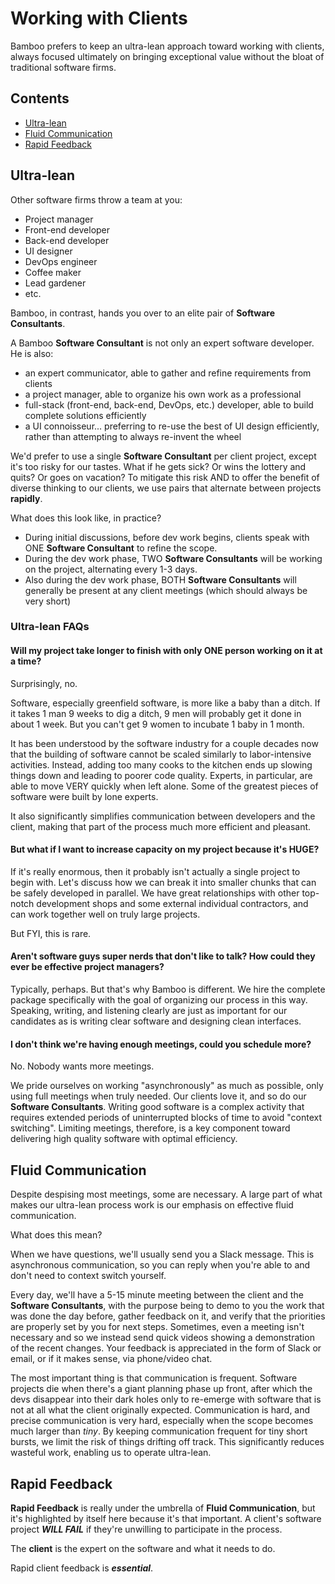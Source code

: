 # Working with Clients

Bamboo prefers to keep an ultra-lean approach toward working with clients, always focused ultimately on bringing exceptional value without the bloat of traditional software firms.

## Contents

- [Ultra-lean](#ultra-lean)
- [Fluid Communication](#fluid-communication)
- [Rapid Feedback](#rapid-feedback)

## Ultra-lean

Other software firms throw a team at you:
- Project manager
- Front-end developer
- Back-end developer
- UI designer
- DevOps engineer
- Coffee maker
- Lead gardener
- etc.

Bamboo, in contrast, hands you over to an elite pair of **Software Consultants**.

A Bamboo **Software Consultant** is not only an expert software developer. He is also:
- an expert communicator, able to gather and refine requirements from clients
- a project manager, able to organize his own work as a professional
- full-stack (front-end, back-end, DevOps, etc.) developer, able to build complete solutions efficiently
- a UI connoisseur... preferring to re-use the best of UI design efficiently, rather than attempting to always re-invent the wheel

We'd prefer to use a single **Software Consultant** per client project, except it's too risky for our tastes. What if he gets sick? Or wins the lottery and quits? Or goes on vacation? To mitigate this risk AND to offer the benefit of diverse thinking to our clients, we use pairs that alternate between projects **rapidly**.

What does this look like, in practice?

- During initial discussions, before dev work begins, clients speak with ONE **Software Consultant** to refine the scope.
- During the dev work phase, TWO **Software Consultants** will be working on the project, alternating every 1-3 days.
- Also during the dev work phase, BOTH **Software Consultants** will generally be present at any client meetings (which should always be very short)

### Ultra-lean FAQs

#### Will my project take longer to finish with only ONE person working on it at a time?

Surprisingly, no.

Software, especially greenfield software, is more like a baby than a ditch. If it takes 1 man 9 weeks to dig a ditch, 9 men will probably get it done in about 1 week. But you can't get 9 women to incubate 1 baby in 1 month.

It has been understood by the software industry for a couple decades now that the building of software cannot be scaled similarly to labor-intensive activities. Instead, adding too many cooks to the kitchen ends up slowing things down and leading to poorer code quality. Experts, in particular, are able to move VERY quickly when left alone. Some of the greatest pieces of software were built by lone experts.

It also significantly simplifies communication between developers and the client, making that part of the process much more efficient and pleasant.

#### But what if I want to increase capacity on my project because it's HUGE?

If it's really enormous, then it probably isn't actually a single project to begin with. Let's discuss how we can break it into smaller chunks that can be safely developed in parallel. We have great relationships with other top-notch development shops and some external individual contractors, and can work together well on truly large projects.

But FYI, this is rare.

#### Aren't software guys super nerds that don't like to talk? How could they ever be effective project managers?

Typically, perhaps. But that's why Bamboo is different. We hire the complete package specifically with the goal of organizing our process in this way. Speaking, writing, and listening clearly are just as important for our candidates as is writing clear software and designing clean interfaces.

#### I don't think we're having enough meetings, could you schedule more?

No. Nobody wants more meetings.

We pride ourselves on working "asynchronously" as much as possible, only using full meetings when truly needed. Our clients love it, and so do our **Software Consultants**. Writing good software is a complex activity that requires extended periods of uninterrupted blocks of time to avoid "context switching". Limiting meetings, therefore, is a key component toward delivering high quality software with optimal efficiency.

## Fluid Communication

Despite despising most meetings, some are necessary. A large part of what makes our ultra-lean process work is our emphasis on effective fluid communication.

What does this mean?

When we have questions, we'll usually send you a Slack message. This is asynchronous communication, so you can reply when you're able to and don't need to context switch yourself.

Every day, we'll have a 5-15 minute meeting between the client and the **Software Consultants**, with the purpose being to demo to you the work that was done the day before, gather feedback on it, and verify that the priorities are properly set by you for next steps. Sometimes, even a meeting isn't necessary and so we instead send quick videos showing a demonstration of the recent changes. Your feedback is appreciated in the form of Slack or email, or if it makes sense, via phone/video chat.

The most important thing is that communication is frequent. Software projects die when there's a giant planning phase up front, after which the devs disappear into their dark holes only to re-emerge with software that is not at all what the client originally expected. Communication is hard, and precise communication is very hard, especially when the scope becomes much larger than _tiny_. By keeping communication frequent for tiny short bursts, we limit the risk of things drifting off track. This significantly reduces wasteful work, enabling us to operate ultra-lean.

## Rapid Feedback

**Rapid Feedback** is really under the umbrella of **Fluid Communication**, but it's highlighted by itself here because it's that important. A client's software project **_WILL FAIL_** if they're unwilling to participate in the process.

The **client** is the expert on the software and what it needs to do.

Rapid client feedback is **_essential_**.

